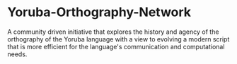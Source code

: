 # Yoruba-Orthography-Network
A community driven initiative that explores the history and agency of the orthography of the Yoruba language with a view to evolving a modern script that is more efficient for the language's communication and computational needs.

